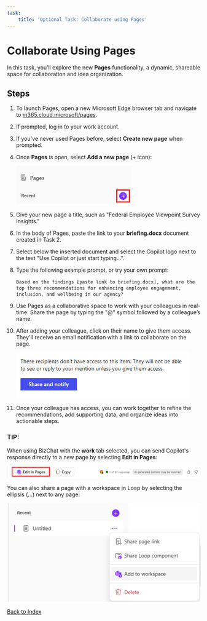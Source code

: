```yaml
---
task:
    title: 'Optional Task: Collaborate using Pages'
---
```


# Collaborate Using Pages

In this task, you’ll explore the new **Pages** functionality, a dynamic, shareable space for collaboration and idea organization.

## Steps

1. To launch Pages, open a new Microsoft Edge browser tab and navigate to <a href="https://m365.cloud.microsoft/pages/" target="_blank">m365.cloud.microsoft/pages</a>.

1. If prompted, log in to your work account.

1. If you've never used Pages before, select **Create new page** when prompted. 

1. Once **Pages** is open, select **Add a new page** (+ icon):

    ![Screenshot showing add new page.](../Media/add-new-page.png)

1. Give your new page a title, such as "Federal Employee Viewpoint Survey Insights."

1. In the body of Pages, paste the link to your **briefing.docx** document created in Task 2.

1. Select below the inserted document and select the Copilot logo next to the text "Use Copilot or just start typing...".

1. Type the following example prompt, or try your own prompt:

    ```text
    Based on the findings [paste link to briefing.docx], what are the top three recommendations for enhancing employee engagement, inclusion, and wellbeing in our agency?
    ```

1. Use Pages as a collaborative space to work with your colleagues in real-time. Share the page by typing the "@" symbol followed by a colleague’s name.

1. After adding your colleague, click on their name to give them access. They'll receive an email notification with a link to collaborate on the page.

    ![Screenshot showing share and notify in pages.](../Media/share.png)

1. Once your colleague has access, you can work together to refine the recommendations, add supporting data, and organize ideas into actionable steps.

### **TIP**:
 When using BizChat with the **work** tab selected, you can send Copilot's response directly to a new page by selecting **Edit in Pages**:

![Screenshot showing edit in pages within bizchat.](../Media/edit-in-pages.png)

You can also share a page with a workspace in Loop by selecting the ellipsis (...) next to any page:

![Screenshot showing add to workspace.](../Media/add-to-workspace.png)

[Back to Index](https://microsoftlearning.github.io/Microsoft-Copilot-Immersion-Experience-GOV/Instructions/Labs/Gov_Licensed/index_1.html)

